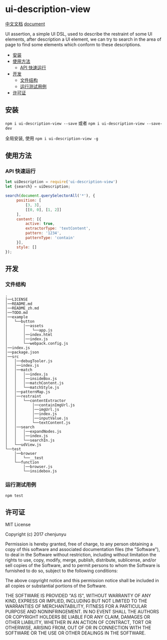 # ui-description-view

[中文文档](./README_zh.md)   [document](./README.md)

UI assertion, a simple UI DSL, used to describe the restraint of some UI elements, after description a UI element, we can try to search in the area of page to find some elements which conform to these descriptions.
- [安装](#%E5%AE%89%E8%A3%85)
- [使用方法](#%E4%BD%BF%E7%94%A8%E6%96%B9%E6%B3%95)
  * [API 快速运行](#api-%E5%BF%AB%E9%80%9F%E8%BF%90%E8%A1%8C)
- [开发](#%E5%BC%80%E5%8F%91)
  * [文件结构](#%E6%96%87%E4%BB%B6%E7%BB%93%E6%9E%84)
  * [运行测试用例](#%E8%BF%90%E8%A1%8C%E6%B5%8B%E8%AF%95%E7%94%A8%E4%BE%8B)
- [许可证](#%E8%AE%B8%E5%8F%AF%E8%AF%81)

## 安装

`npm i ui-description-view --save` 或者 `npm i ui-description-view --save-dev`

全局安装, 使用 `npm i ui-description-view -g`



## 使用方法








### API 快速运行



```js
let uiDescription = require('ui-description-view')
let {search} = uiDescription;

search(document.querySelectorAll('*'), {
     position: [
         [3, 3],
         [[0, 0], [1, 2]]
     ],
     content: [{
         active: true,
         extractorType: 'textContent',
         pattern: '1234',
         patternType: 'contain'
     }],
     style: []
});
```




## 开发

### 文件结构

```
.    
│──LICENSE    
│──README.md    
│──README_zh.md    
│──TODO.md    
│──example    
│   └──button    
│       │──assets    
│       │   └──app.js    
│       │──index.html    
│       │──index.js    
│       └──webpack.config.js    
│──index.js    
│──package.json    
│──src    
│   │──debugTooler.js    
│   │──index.js    
│   │──match    
│   │   │──index.js    
│   │   │──insideBox.js    
│   │   │──matchContent.js    
│   │   └──matchStyle.js    
│   │──patternMap.js    
│   │──restraint    
│   │   └──contentExtractor    
│   │       │──containImgUrl.js    
│   │       │──imgUrl.js    
│   │       │──index.js    
│   │       │──inputValue.js    
│   │       └──textContent.js    
│   │──search    
│   │   │──expandNodes.js    
│   │   │──index.js    
│   │   └──searchIn.js    
│   └──udView.js    
└──test    
    │──browser    
    │   └──__test    
    └──function    
        │──browser.js    
        └──insidebox.js     
```


### 运行测试用例

`npm test`

## 许可证

MIT License

Copyright (c) 2017 chenjunyu

Permission is hereby granted, free of charge, to any person obtaining a copy
of this software and associated documentation files (the "Software"), to deal
in the Software without restriction, including without limitation the rights
to use, copy, modify, merge, publish, distribute, sublicense, and/or sell
copies of the Software, and to permit persons to whom the Software is
furnished to do so, subject to the following conditions:

The above copyright notice and this permission notice shall be included in all
copies or substantial portions of the Software.

THE SOFTWARE IS PROVIDED "AS IS", WITHOUT WARRANTY OF ANY KIND, EXPRESS OR
IMPLIED, INCLUDING BUT NOT LIMITED TO THE WARRANTIES OF MERCHANTABILITY,
FITNESS FOR A PARTICULAR PURPOSE AND NONINFRINGEMENT. IN NO EVENT SHALL THE
AUTHORS OR COPYRIGHT HOLDERS BE LIABLE FOR ANY CLAIM, DAMAGES OR OTHER
LIABILITY, WHETHER IN AN ACTION OF CONTRACT, TORT OR OTHERWISE, ARISING FROM,
OUT OF OR IN CONNECTION WITH THE SOFTWARE OR THE USE OR OTHER DEALINGS IN THE
SOFTWARE.
